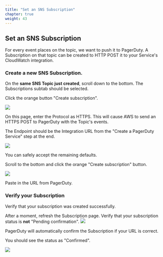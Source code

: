 ```yaml
---
title: "Set an SNS Subscription"
chapter: true
weight: 43
---
```


## Set an SNS Subscription

For every event places on the topic, we want to push it to PagerDuty. A Subscription on that topic can be created to HTTP POST it to your Service's CloudWatch integration.

### Create a new SNS Subscription.

On the __same SNS Topic just created__, scroll down to the bottom. The Subscriptions subtab should be selected. 

Click the orange button "Create subscription".

![](/images/subs1.png)

On this page, enter the Protocol as HTTPS.  This will cause AWS to send an HTTPS POST to PagerDuty with the Topic's events.

The Endpoint should be the Integration URL from the "Create a PagerDuty Service" step at the end.

![](/images/subs2.png)

You can safely accept the remaining defaults.

Scroll to the bottom and click the orange "Create subscription" button.

![](/images/subs3.png)

Paste in the URL from PagerDuty.

### Verify your Subscription

Verify that your subscription was created successfully.

After a moment, refresh the Subscription page. Verify that your subscription status is __not__ "Pending confirmation". 
![](/images/subs4_pending.png)

PagerDuty will automatically confirm the Subscription if your URL is correct.

You should see the status as "Confirmed".

![](/images/subs5_confirmed.png)

